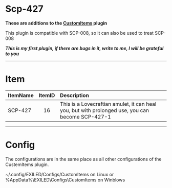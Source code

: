 # Scp-427
**These are additions to the [CustomItems](https://github.com/Exiled-Team/CustomItems) plugin**

This plugin is compatible with SCP-008, so it can also be used to treat SCP-008

***This is my first plugin, if there are bugs in it, write to me, I will be grateful to you***
***
# Item
ItemName | ItemID | Description
:--------|:------:|:------
SCP-427 | 16 | This is a Lovecraftian amulet, it can heal you, but with prolonged use, you can become SCP-427-1
***
# Config
The configurations are in the same place as all other configurations of the CustemItems plugin.

~/.config/EXILED/Configs/CustomItems on Linux or %AppData%\EXILED\Configs\CustomItems on Winblows
